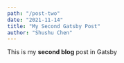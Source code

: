 ```yaml
---
path: "/post-two"
date: "2021-11-14"
title: "My Second Gatsby Post"
author: "Shushu Chen"
---
```


This is my **second blog** post in Gatsby
